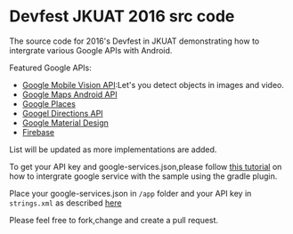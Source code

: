 # Devfest JKUAT 2016 src code
The source code for 2016's Devfest in JKUAT demonstrating how to intergrate various Google APIs with Android.

Featured Google APIs:
* [Google Mobile Vision API](https://developers.google.com/vision/):Let's you detect objects in images and video.
* [Google Maps Android API](https://developers.google.com/maps/documentation/android-api/)
* [Google Places](https://developers.google.com/places/android-api/)
* [Googel Directions API](https://developers.google.com/maps/)
* [Google Material Design](https://material.google.com/)
* [Firebase](https://firebase.google.com/)

List will be updated as more implementations are added.

To get your API key and google-services.json,please follow [this tutorial](https://developers.google.com/android/guides/setup) on how to intergrate google service with the sample using the gradle plugin.

Place your google-services.json in `/app` folder and your API key in `strings.xml` as described [here](https://developers.google.com/maps/documentation/android-api/signup)

Please feel free to fork,change and create a pull request.

